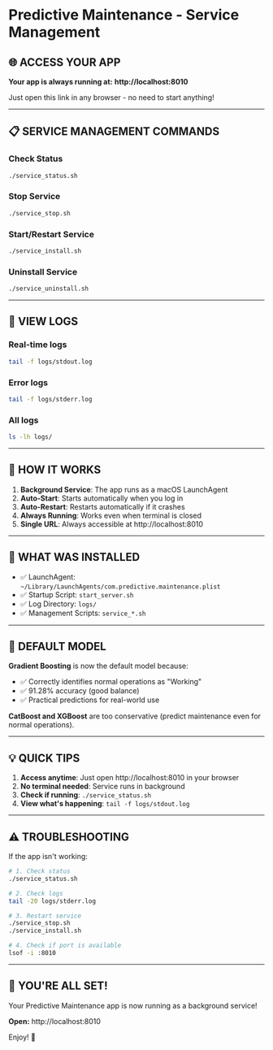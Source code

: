 # Predictive Maintenance - Service Management

## 🌐 **ACCESS YOUR APP**

**Your app is always running at:** **http://localhost:8010**

Just open this link in any browser - no need to start anything!

---

## 📋 **SERVICE MANAGEMENT COMMANDS**

### Check Status
```bash
./service_status.sh
```

### Stop Service
```bash
./service_stop.sh
```

### Start/Restart Service
```bash
./service_install.sh
```

### Uninstall Service
```bash
./service_uninstall.sh
```

---

## 📝 **VIEW LOGS**

### Real-time logs
```bash
tail -f logs/stdout.log
```

### Error logs
```bash
tail -f logs/stderr.log
```

### All logs
```bash
ls -lh logs/
```

---

## 🔧 **HOW IT WORKS**

1. **Background Service**: The app runs as a macOS LaunchAgent
2. **Auto-Start**: Starts automatically when you log in
3. **Auto-Restart**: Restarts automatically if it crashes
4. **Always Running**: Works even when terminal is closed
5. **Single URL**: Always accessible at http://localhost:8010

---

## 🚀 **WHAT WAS INSTALLED**

- ✅ LaunchAgent: `~/Library/LaunchAgents/com.predictive.maintenance.plist`
- ✅ Startup Script: `start_server.sh`
- ✅ Log Directory: `logs/`
- ✅ Management Scripts: `service_*.sh`

---

## 🎯 **DEFAULT MODEL**

**Gradient Boosting** is now the default model because:
- ✅ Correctly identifies normal operations as "Working"
- ✅ 91.28% accuracy (good balance)
- ✅ Practical predictions for real-world use

**CatBoost and XGBoost** are too conservative (predict maintenance even for normal operations).

---

## 💡 **QUICK TIPS**

1. **Access anytime**: Just open http://localhost:8010 in your browser
2. **No terminal needed**: Service runs in background
3. **Check if running**: `./service_status.sh`
4. **View what's happening**: `tail -f logs/stdout.log`

---

## ⚠️ **TROUBLESHOOTING**

If the app isn't working:

```bash
# 1. Check status
./service_status.sh

# 2. Check logs
tail -20 logs/stderr.log

# 3. Restart service
./service_stop.sh
./service_install.sh

# 4. Check if port is available
lsof -i :8010
```

---

## 🎉 **YOU'RE ALL SET!**

Your Predictive Maintenance app is now running as a background service!

**Open:** http://localhost:8010

Enjoy! 🚀
